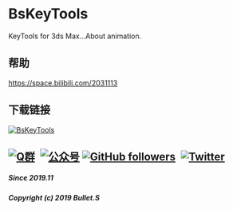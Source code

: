 <!--
 * @Description: 
 * @Author: Bullet.S
 * @Date: 2019-11-10 12:36:47
 * @LastEditors: Bullet.S
 * @LastEditTime: 2021-05-15 20:05:15
 * @Email: animator.bullet@foxmail.com
 -->
# BsKeyTools
KeyTools for 3ds Max...About animation.
## 帮助
https://space.bilibili.com/2031113
## 下载链接
[![BsKeyTools](https://img.shields.io/badge/BsKeyTools-LatestReleases-success?style=flat-square&logo=github)](https://github.com/AnimatorBullet/BsKeyTools/releases/latest)


[![Q群](https://img.shields.io/badge/交流吹水群-993590655-red?style=flat-square&logo=Tencent-QQ)](https://jq.qq.com/?_wv=1027&k=hmeHhTwu)&ensp;[![公众号](https://img.shields.io/badge/微信公众号-@aniBullet-success?style=flat-square&logo=wechat)](https://www.anibullet.com/about/)
[![GitHub followers](https://img.shields.io/github/followers/AnimatorBullet?label=%E5%85%B3%E6%B3%A8&style=social)](https://github.com/AnimatorBullet)&ensp;[![Twitter](https://img.shields.io/twitter/follow/aniBulletCom?label=BulletS&style=social)](https://twitter.com/aniBulletCom)
---
##### Since 2019.11
##### Copyright (c) 2019 Bullet.S
